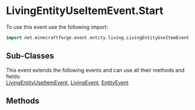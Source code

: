 # LivingEntityUseItemEvent.Start

To use this event use the following import:
```groovy
import net.minecraftforge.event.entity.living.LivingEntityUseItemEvent.Start
```

## Sub-Classes
This event extends the following events and can use all their methods and fields: <br>
[LivingEntityUseItemEvent](living_entity_use_item_event.md), [LivingEvent](../living_event/living_event.md), [EntityEvent](../entity_event/entity_event.md)

## Methods
